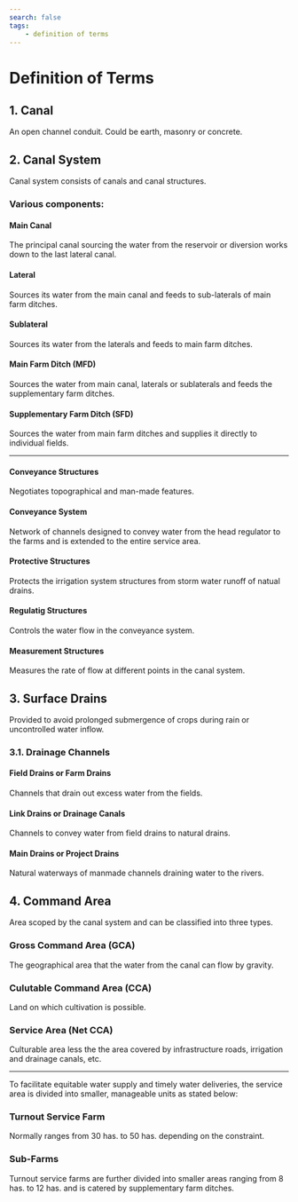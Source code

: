 ```yaml
---
search: false
tags:
    - definition of terms
---
```


# Definition of Terms



## 1. Canal  

An open channel conduit. Could be earth, masonry or concrete.  


## 2. Canal System

Canal system consists of canals and canal structures.  

### Various components:  

#### Main Canal   
The principal canal sourcing the water from the reservoir or diversion works down to the last lateral canal.

#### Lateral
Sources its water from the main canal and feeds to sub-laterals of main farm ditches.
        
#### Sublateral
Sources its water from the laterals and feeds to main farm ditches.
    
#### Main Farm Ditch (MFD)
Sources the water from main canal, laterals or sublaterals and feeds the supplementary farm ditches.

#### Supplementary Farm Ditch (SFD)
Sources the water from main farm ditches and supplies it directly to individual fields.
        
---
    
#### Conveyance Structures
Negotiates topographical and man-made features.

#### Conveyance System
Network of channels designed to convey water from the head regulator to the farms and is extended to the entire service area.
        
#### Protective Structures
Protects the irrigation system structures from storm water runoff of natual drains.
        
#### Regulatig Structures
Controls the water flow in the conveyance system.
        
#### Measurement Structures
Measures the rate of flow at different points in the canal system.


## 3. Surface Drains

Provided to avoid prolonged submergence of crops during rain or uncontrolled water inflow.

### 3.1. Drainage Channels

#### Field Drains or Farm Drains
Channels that drain out excess water from the fields.

#### Link Drains or Drainage Canals
Channels to convey water from field drains to natural drains.

#### Main Drains or Project Drains
Natural waterways of manmade channels draining water to the rivers.


## 4. Command Area

Area scoped by the canal system and can be classified into three types.

### Gross Command Area (GCA)

The geographical area that the water from the canal can flow by gravity.

### Culutable Command Area (CCA)

Land on which cultivation is possible.

### Service Area (Net CCA)

Culturable area less the the area covered by infrastructure roads, irrigation and drainage canals, etc.


---
To facilitate equitable water supply and timely water deliveries, the service area is divided into smaller, manageable units as stated below:

### Turnout Service Farm

Normally ranges from 30 has. to 50 has. depending on the constraint.

### Sub-Farms

Turnout service farms are further divided into smaller areas ranging from 8 has. to 12 has. and is catered by supplementary farm ditches.